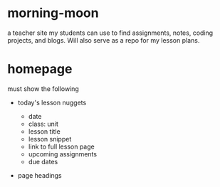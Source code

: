# morning-moon
a teacher site my students can use to find assignments, notes, coding projects, and blogs. Will also serve as a repo for my lesson plans.

# homepage

must show the following

* today's lesson nuggets

  * date
  * class: unit
  * lesson title
  * lesson snippet
  * link to full lesson page
  * upcoming assignments
  * due dates

* page headings
